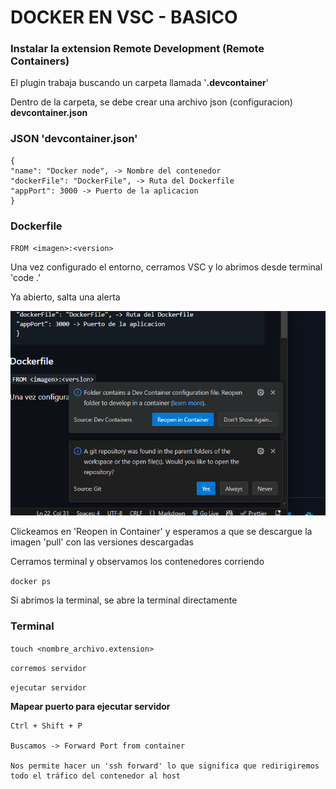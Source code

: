 # DOCKER EN VSC - BASICO

### Instalar la extension Remote Development (Remote Containers)

El plugin trabaja buscando un carpeta llamada '**.devcontainer**'

Dentro de la carpeta, se debe crear una archivo json (configuracion)
**devcontainer.json**

### JSON 'devcontainer.json'
    {
    "name": "Docker node", -> Nombre del contenedor
    "dockerFile": "DockerFile", -> Ruta del Dockerfile
    "appPort": 3000 -> Puerto de la aplicacion
    }

### Dockerfile

`FROM <imagen>:<version>` 


Una vez configurado el entorno, cerramos VSC y lo abrimos desde terminal 'code .' 

Ya abierto, salta una alerta 

![""](docker.png)

Clickeamos en 'Reopen in Container' y esperamos a que se descargue la imagen 'pull' con las versiones descargadas

Cerramos terminal y observamos los contenedores corriendo

`docker ps`

Si abrimos la terminal, se abre la terminal directamente 

### Terminal

`touch <nombre_archivo.extension>`

`corremos servidor`

`ejecutar servidor`


**Mapear puerto para ejecutar servidor**

    Ctrl + Shift + P 

    Buscamos -> Forward Port from container

    Nos permite hacer un 'ssh forward' lo que significa que redirigiremos todo el tráfico del contenedor al host

